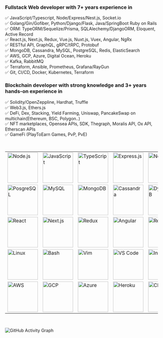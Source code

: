 ### Fullstack Web developer with 7+ years experience in <br />
✅    JavaScript/Typescript, Node/Express/Nest.js, Socket.io<br />
✅    Golang/Gin/Gofiber, Python/Django/Flask, Java/SpringBoot  Ruby on Rails<br />
✅    ORM: TypeORM/Sequelize/Prisma, SQLAlechemy/DjangoORM, Eloquent, Active Record<br />
✅    React.js, Next.js, Redux, Vue.js, Nuxt.js, Vuex, Angular, NgRx<br />
✅    RESTful API, GraphQL, gRPC/tRPC, Protobuf <br />
✅    MongoDB, Cassandra, MySQL, PostgreSQL, Redis, ElasticSearch <br />
✅    AWS, GCP, Azure, Digital Ocean, Heroku <br />
✅    Kafka, RabbitMQ <br />
✅    Terraform, Ansible, Prometheus, Grafana/RayGun <br />
✅    Git, CI/CD, Docker, Kubernetes, Terraform <br />

### Blockchain developer with strong knowledge and 3+ years hands-on experience in <br />
✅    Solidity/OpenZeppline, Hardhat, Truffle <br />
✅    Web3.js, Ethers.js <br />
✅    DeFi, Dex, Stacking, Yield Farming, Uniswap, PancakeSwap on multichain(Ethereum, BSC, Polygon..) <br />
✅    NFT marketplaces, Opensea APIs, SDK, Thegraph, Moralis API, Ox API, Etherscan APIs <br />
✅    GameFi (PlayToEarn Games, PvP, PvE) <br />


<br />


<table>
  <tr>
    <td><img src="https://cdn.iconscout.com/icon/free/png-64/node-js-1174925.png" width="100" title="Node.js"></td>
    <td><img src="https://cdn.iconscout.com/icon/free/png-64/javascript-24-1174950.png" width="100" title="JavaScript"></td>
    <td><img src="https://cdn.iconscout.com/icon/free/png-64/typescript-1174965.png" width="100" title="TypeScript"></td>
    <td><img src="https://cdn.iconscout.com/icon/free/png-64/free-express-8-1175029.png" width="100" title="Express.js"></td>
    <td><img src="https://skillicons.dev/icons?i=nestjs&theme=light" width="100" title="Nest.js"></td>
    <td><img src="https://cdn.iconscout.com/icon/free/png-64/java-59-1174952.png" width="100" title="Java"></td>
    <td><img src="https://skillicons.dev/icons?i=spring&theme=light" width="100" title="Spring"></td>
    <td><img src="https://cdn.iconscout.com/icon/free/png-64/python-2-226051.png" width="100" title="Python"></td>
    <td><img src="https://skillicons.dev/icons?i=django&theme=light" width="100" title="Django"></td>
    <td><img src="https://skillicons.dev/icons?i=flask&theme=light" width="100" title="Flask"></td>
    <td><img src="https://skillicons.dev/icons?i=fastapi&theme=light" width="100" title="FastAPI"></td>
    <td><img src="https://cdn.iconscout.com/icon/free/png-64/free-go-77-1175166.png" width="100" title="Golang"></td>
  </tr>
  <tr>
    <td><img src="https://skillicons.dev/icons?i=postgres&theme=light" width="100" title="PosgreSQL"></td>
    <td><img src="https://skillicons.dev/icons?i=mysql&theme=light" width="100" title="MySQL"></td>
    <td><img src="https://skillicons.dev/icons?i=mongodb&theme=light" width="100" title="MongoDB"></td>
    <td><img src="https://skillicons.dev/icons?i=cassandra&theme=light" width="100" title="Cassandra"></td>
    <td><img src="https://skillicons.dev/icons?i=dynamodb&theme=light" width="100" title="DynamoDB"></td>
    <td><img src="https://skillicons.dev/icons?i=firebase&theme=light" width="100" title="Firebase"></td>
    <td><img src="https://skillicons.dev/icons?i=redis&theme=light" width="100" title="Redis"></td>
    <td><img src="https://skillicons.dev/icons?i=sqlite&theme=light" width="100" title="Sqlite"></td>
    <td><img src="https://cdn.iconscout.com/icon/free/png-64/free-elasticsearch-226094.png" width="100"  title="ElasticSearch"></td>
    <td><img src="https://skillicons.dev/icons?i=prometheus&theme=light" width="100" title="Prometheus"></td>
    <td><img src="https://skillicons.dev/icons?i=solidity&theme=light" width="100" title="Solidity"></td>
    <td><img src="https://skillicons.dev/icons?i=ipfs&theme=light" width="100" title="Ipfs"></td>
  </tr>
  <tr>
    <td><img src="https://cdn.iconscout.com/icon/free/png-64/react-3-1175109.png" width="100" title="React"></td>
    <td><img src="https://skillicons.dev/icons?i=nextjs&theme=light" width="100" title="Next.js"></td>
    <td><img src="https://skillicons.dev/icons?i=redux&theme=light" width="100" title="Redux"></td>
    <td><img src="https://cdn.iconscout.com/icon/free/png-64/angular-3-226070.png" width="100" title="Angular"></td>
    <td><img src="https://skillicons.dev/icons?i=reactivex&theme=light" width="100" title="Reactivex"></td>
    <td><img src="https://cdn.iconscout.com/icon/free/png-64/vue-282497.png" width="100" title="Vue"></td>
    <td><img src="https://skillicons.dev/icons?i=graphql&theme=light" width="100" title="GraphQL"></td>
    <td><img src="https://skillicons.dev/icons?i=html&theme=light" width="100" title="HTML"></td>
    <td><img src="https://skillicons.dev/icons?i=css&theme=light" width="100" title="CSS"></td>
    <td><img src="https://skillicons.dev/icons?i=sass&theme=light" width="100" title="Sass"></td>
    <td><img src="https://skillicons.dev/icons?i=tailwind&theme=light" width="100" title="TailwindCSS"></td>
    <td><img src="https://skillicons.dev/icons?i=materialui&theme=light" width="100" title="MUI"></td>
  </tr>
  <tr>
    <td><img src="https://skillicons.dev/icons?i=linux&theme=light" width="100" title="Linux"></td>
    <td><img src="https://skillicons.dev/icons?i=bash&theme=light" width="100" title="Bash"></td>
    <td><img src="https://skillicons.dev/icons?i=vim&theme=light" width="100" title="Vim"></td>
    <td><img src="https://skillicons.dev/icons?i=vscode&theme=light" width="100" title="VS Code"></td>
    <td><img src="https://skillicons.dev/icons?i=idea&theme=light" width="100" title="Intellij"></td>
    <td><img src="https://skillicons.dev/icons?i=git&theme=light" width="100" title="Git"></td>
    <td><img src="https://skillicons.dev/icons?i=github&theme=light" width="100" title="Github"></td>
    <td><img src="https://skillicons.dev/icons?i=gitlab&theme=light" width="100" title="Gitlab"></td>
    <td><img src="https://skillicons.dev/icons?i=nginx&theme=light" width="100" title="Nginx"></td>
    <td><img src="https://skillicons.dev/icons?i=kafka&theme=light" width="100" title="Kafka"></td>
    <td><img src="https://skillicons.dev/icons?i=rabbitmq&theme=light" width="100" title="RabbitMQ"></td>
    <td><img src="https://skillicons.dev/icons?i=bootstrap&theme=light" width="100" title="Bootstrap"></td>
  </tr>
  <tr>
    <td><img src="https://skillicons.dev/icons?i=aws&theme=light" width="100" title="AWS"></td>
    <td><img src="https://skillicons.dev/icons?i=gcp&theme=light" width="100" title="GCP"></td>
    <td><img src="https://skillicons.dev/icons?i=azure&theme=light" width="100" title="Azure"></td>
    <td><img src="https://skillicons.dev/icons?i=heroku&theme=light" width="100" title="Heroku"></td>
    <td><img src="https://skillicons.dev/icons?i=cloudflare&theme=light" width="100" title="Cloudflare"></td>
    <td><img src="https://skillicons.dev/icons?i=jenkins&theme=light" width="100" title="Jenkins"></td>
    <td><img src="https://skillicons.dev/icons?i=docker&theme=light" width="100" title="Docker"></td>
    <td><img src="https://skillicons.dev/icons?i=kubernetes&theme=light" width="100" title="Kubernetes"></td>
    <td><img src="https://skillicons.dev/icons?i=grafana&theme=light" width="100" title="Grafana"></td>
    <td><img src="https://cdn.iconscout.com/icon/free/png-64/free-ansible-282283.png" width="100" title="Ansible"></td>
    <td><img src="https://www.svgrepo.com/show/376353/terraform.svg" width="100" title="Terraform"></td>
    <td><img src="https://skillicons.dev/icons?i=figma&theme=light" width="100" title="Figma"></td>
  </tr>
</table>

<br/>

![GitHub Activity Graph](https://activity-graph.herokuapp.com/graph?username=mogw&bg_color=333333&color=00ffff&line=00ffff&point=ffffff&area=true&hide_border=false)

